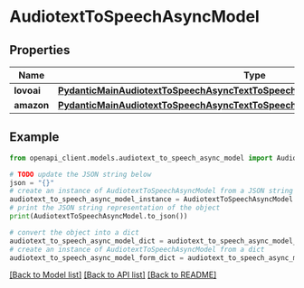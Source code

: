 # AudiotextToSpeechAsyncModel


## Properties

Name | Type | Description | Notes
------------ | ------------- | ------------- | -------------
**lovoai** | [**PydanticMainAudiotextToSpeechAsyncTextToSpeechAsyncDataClass94559364762288**](PydanticMainAudiotextToSpeechAsyncTextToSpeechAsyncDataClass94559364762288.md) |  | [optional] 
**amazon** | [**PydanticMainAudiotextToSpeechAsyncTextToSpeechAsyncDataClass94559364511728**](PydanticMainAudiotextToSpeechAsyncTextToSpeechAsyncDataClass94559364511728.md) |  | [optional] 

## Example

```python
from openapi_client.models.audiotext_to_speech_async_model import AudiotextToSpeechAsyncModel

# TODO update the JSON string below
json = "{}"
# create an instance of AudiotextToSpeechAsyncModel from a JSON string
audiotext_to_speech_async_model_instance = AudiotextToSpeechAsyncModel.from_json(json)
# print the JSON string representation of the object
print(AudiotextToSpeechAsyncModel.to_json())

# convert the object into a dict
audiotext_to_speech_async_model_dict = audiotext_to_speech_async_model_instance.to_dict()
# create an instance of AudiotextToSpeechAsyncModel from a dict
audiotext_to_speech_async_model_form_dict = audiotext_to_speech_async_model.from_dict(audiotext_to_speech_async_model_dict)
```
[[Back to Model list]](../README.md#documentation-for-models) [[Back to API list]](../README.md#documentation-for-api-endpoints) [[Back to README]](../README.md)


